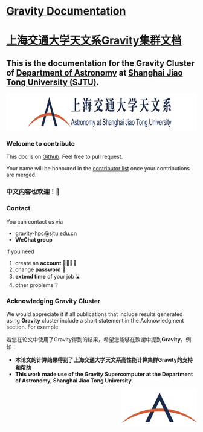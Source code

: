 # [Gravity Documentation](https://gravity-doc.github.io)
# [上海交通大学天文系Gravity集群文档](https://gravity-doc.github.io)

## This is the documentation for the **Gravity Cluster** of [Department of Astronomy](http://astro.sjtu.edu.cn/en/) at [Shanghai Jiao Tong University (SJTU)](https://www.sjtu.edu.cn/).

<img src="./docs/images/logo_DOA_large.png" width = "800" height = "100" div align=center />


### Welcome to contribute
This doc is on [Github](https://github.com/gravity-doc/gravity-doc.github.io). Feel free to pull request.    

Your name will be honoured in the [contributor list](https://github.com/gravity-doc/gravity-doc.github.io/graphs/contributors) once your contributions are merged.     

### **中文内容也欢迎！🥳**   


### Contact

You can contact us via   

- [gravity-hpc@sjtu.edu.cn](mailto:gravity-hpc@sjtu.edu.cn)
- **WeChat group**

if you need   

1. create an **account** 🙋‍♂️🙋‍♀️
2. change **password** 🔐
3. **extend time** of your job ⌛
4. other problems ❔

### Acknowledging Gravity Cluster

We would appreciate it if all publications that include results generated using **Gravity** cluster include a short statement in the Acknowledgment section. For example:      

若您在论文中使用了Gravity得到的结果，希望您能够在致谢中提到**Gravity**。例如：     

- **本论文的计算结果得到了上海交通大学天文系高性能计算集群Gravity的支持和帮助**
- **This work made use of the Gravity Supercomputer at the Department of Astronomy, Shanghai Jiao Tong University.**

<img src="./docs/images/logo_DOA_mini.png" width = "200" height = "100" div align=right />

